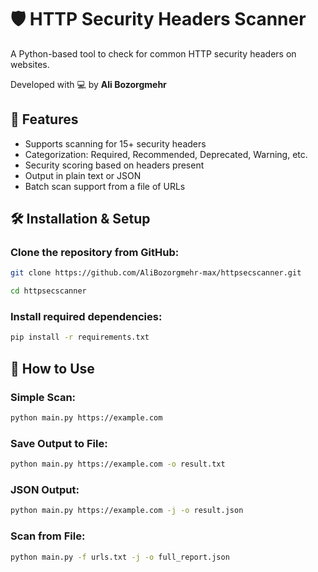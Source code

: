 # 🛡️ HTTP Security Headers Scanner

A Python-based tool to check for common HTTP security headers on websites.

Developed with 💻 by **Ali Bozorgmehr**

## 🎯 Features
- Supports scanning for 15+ security headers
- Categorization: Required, Recommended, Deprecated, Warning, etc.
- Security scoring based on headers present
- Output in plain text or JSON
- Batch scan support from a file of URLs

## 🛠️ Installation & Setup

### Clone the repository from GitHub:
```bash
git clone https://github.com/AliBozorgmehr-max/httpsecscanner.git
```
```bash
cd httpsecscanner
```

### Install required dependencies:
```bash
pip install -r requirements.txt
```


## 🚀 How to Use

### Simple Scan:
```bash
python main.py https://example.com
```

### Save Output to File:
```bash
python main.py https://example.com -o result.txt
```

### JSON Output:
```bash
python main.py https://example.com -j -o result.json
```

### Scan from File:
```bash
python main.py -f urls.txt -j -o full_report.json
```

